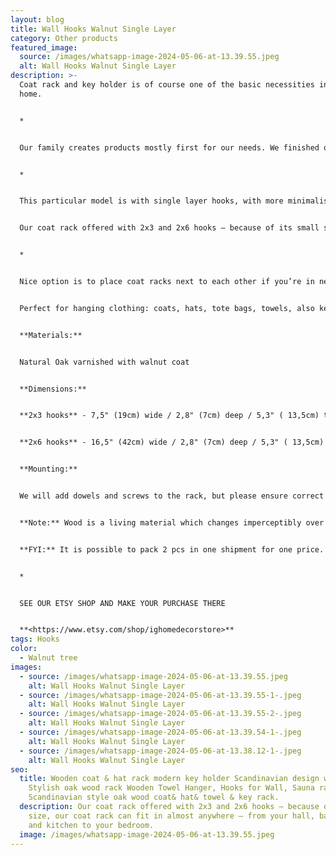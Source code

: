 ```yaml
---
layout: blog
title: Wall Hooks Walnut Single Layer
category: Other products
featured_image:
  source: /images/whatsapp-image-2024-05-06-at-13.39.55.jpeg
  alt: Wall Hooks Walnut Single Layer
description: >-
  Coat rack and key holder is of course one of the basic necessities in any
  home.


  *


  Our family creates products mostly first for our needs. We finished our house 5 years ago and we produced everything for our house interior in our carpentry. Starting from windows, doors, continuing with kitchen, living room, bedroom, bathroom, furniture, furniture for our kids, our pets furniture and every piece for home decoration. 


  *


  This particular model is with single layer hooks, with more minimalistic look. But if you are looking for more hooks see our other listings.


  Our coat rack offered with 2x3 and 2x6 hooks – because of its small size, our coat rack can fit in almost anywhere – from your hall, bathroom, and kitchen to your bedroom.


  *


  Nice option is to place coat racks next to each other if you’re in need of more space for your clothes or one above the other and use smaller one for keys.


  Perfect for hanging clothing: coats, hats, tote bags, towels, also keys, use to put sun glasses or mail, etc. or have it as a tasty wall decoration when not in use.


  **Materials:**


  Natural Oak varnished with walnut coat


  **Dimensions:**


  **2x3 hooks** - 7,5" (19cm) wide / 2,8" (7cm) deep / 5,3" ( 13,5cm) tall


  **2x6 hooks** - 16,5" (42cm) wide / 2,8" (7cm) deep / 5,3" ( 13,5cm) tall


  **Mounting:**


  We will add dowels and screws to the rack, but please ensure correct dowels & screws are used to mount rack to your specific wall. Load capacity will vary depending on dowels & screws.


  **Note:** Wood is a living material which changes imperceptibly over time. All wood reacts to sunlight, humidity, temperature & can vary in grain pattern & colouration.


  **FYI:** It is possible to pack 2 pcs in one shipment for one price.


  *


  SEE OUR ETSY SHOP AND MAKE YOUR PURCHASE THERE


  **<https://www.etsy.com/shop/ighomedecorstore>**
tags: Hooks
color:
  - Walnut tree
images:
  - source: /images/whatsapp-image-2024-05-06-at-13.39.55.jpeg
    alt: Wall Hooks Walnut Single Layer
  - source: /images/whatsapp-image-2024-05-06-at-13.39.55-1-.jpeg
    alt: Wall Hooks Walnut Single Layer
  - source: /images/whatsapp-image-2024-05-06-at-13.39.55-2-.jpeg
    alt: Wall Hooks Walnut Single Layer
  - source: /images/whatsapp-image-2024-05-06-at-13.39.54-1-.jpeg
    alt: Wall Hooks Walnut Single Layer
  - source: /images/whatsapp-image-2024-05-06-at-13.38.12-1-.jpeg
    alt: Wall Hooks Walnut Single Layer
seo:
  title: Wooden coat & hat rack modern key holder Scandinavian design wall hooks
    Stylish oak wood rack Wooden Towel Hanger, Hooks for Wall, Sauna rack Solid
    Scandinavian style oak wood coat& hat& towel & key rack.
  description: Our coat rack offered with 2x3 and 2x6 hooks – because of its small
    size, our coat rack can fit in almost anywhere – from your hall, bathroom,
    and kitchen to your bedroom.
  image: /images/whatsapp-image-2024-05-06-at-13.39.55.jpeg
---
```

